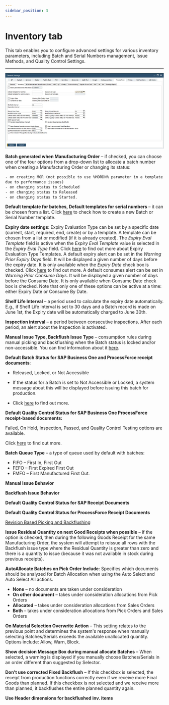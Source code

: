 ```yaml
---
sidebar_position: 3
---
```


# Inventory tab

This tab enables you to configure advanced settings for various inventory parameters, including Batch and Serial Numbers management, Issue Methods, and Quality Control Settings.

---

![Inventory Tab](./media/inventory-tab/general-settings-inventory.webp)

**Batch generated when Manufacturing Order** – if checked, you can choose one of the four options from a drop-down list to allocate a batch number when creating a Manufacturing Order or changing its status:

    - on creating MOR (not possible to use %MORDN% parameter in a template due to performance issues)
    - on changing status to Scheduled
    - on changing status to Released
    - on changing status to Started.

**Default template for batches, Default templates for serial numbers** – it can be chosen from a list. Click [here](../../item-details/batch-serial-template-definition.md) to check how to create a new Batch or Serial Number template.

**Expiry date settings**:
Expiry Evaluation Type can be set by a specific date (current, start, required, end, create) or by a template. A template can be chosen from a list or modified (if it is already created). The *Expiry Eval Template* field is active when the *Expiry Eval Template* value is selected in the *Expiry Eval Type* field. Click [here](../../inventory/batch-control/batch-control-settings/extended-batch-expiry-evaluation.md) to find out more about Expiry Evaluation Type Templates.
A default expiry alert can be set in the *Warning Prior Expiry Days* field. It will be displayed a given number of days before the expiry date. It is only available when the *Expiry Date* check box is checked. Click [here](../../inventory/batch-control/batch-control-settings/extended-batch-expiry-evaluation.md) to find out more.
A default consumes alert can be set in *Warning Prior Consume Days*. It will be displayed a given number of days before the Consume Date. It is only available when Consume Date check box is checked.
Note that only one of these options can be active at a time: either Expiry Date or Consume By Date.

**Shelf Life Interval** – a period used to calculate the expiry date automatically. E.g., if Shelf Life Interval is set to 30 days and a Batch record is made on June 1st, the Expiry date will be automatically charged to June 30th.

**Inspection interval** – a period between consecutive inspections. After each period, an alert about the Inspection is activated.

**Manual Issue Type, Backflush Issue Type** – consumption rules during manual picking and backflushing when the Batch status is locked and/or non-accessible. You can find information about it [here](../../inventory/batch-control/batch-control-settings/manual-and-backflush-issue-type-configuration.md).

**Default Batch Status for SAP Business One and ProcessForce receipt documents**:

- Released, Locked, or Not Accessible

- If the status for a Batch is set to Not Accessible or Locked, a system message about this will be displayed before issuing this batch for production.

- Click [here](../../inventory/batch-control/batch-control-settings/configuration-batch-and-quality-control-status.md) to find out more.

**Default Quality Control Status for SAP Business One ProcessForce receipt-based documents:**

Failed, On Hold, Inspection, Passed, and Quality Control Testing options are available.

Click [here](../../inventory/batch-control/batch-control-settings/configuration-batch-and-quality-control-status.md) to find out more.

**Batch Queue Type** – a type of queue used by default with batches:

- FIFO – First In, First Out
- FEFO – First Expired First Out
- FMFO – First Manufactured First Out.

**Manual Issue Behavior**

**Backflush Issue Behavior**

**Default Quality Control Status for SAP Receipt Documents**

**Default Quality Control Status for ProcessForce Receipt Documents**

[Revision Based Picking and Backflushing](../../manufacturing/revision-based-picking.md)

**Issue Residual Quantity on next Good Receipts when possible** – if the option is checked, then during the following Goods Receipt for the same Manufacturing Order, the system will attempt to reissue all rows with the Backflush issue type where the Residual Quantity is greater than zero and there is a quantity to issue (because it was not available in stock during previous receipts).

**AutoAllocate Batches on Pick Order Include**: Specifies which documents should be analyzed for Batch Allocation when using the Auto Select and Auto Select All actions.

- **None** – no documents are taken under consideration
- **On other document** – takes under consideration allocations from Pick Orders
- **Allocated** – takes under consideration allocations from Sales Orders
- **Both** – takes under consideration allocations from Pick Orders and Sales Orders

**On Material Selection Overwrite Action** – This setting relates to the previous point and determines the system's response when manually selecting Batches/Serials exceeds the available unallocated quantity. Options include: Allow, Warn, Block.

**Show decision Message Box during manual allocate Batches** – When selected, a warning is displayed if you manually choose Batches/Serials in an order different than suggested by Selector.

**Don't use corrected Fixed Backflush** – If this checkbox is selected, the receipt from production functions correctly even if we receive more Final Goods than planned. If this checkbox is not selected and we receive more than planned, it backflushes the entire planned quantity again.

**Use Header dimensions for backflushed inv. items**
